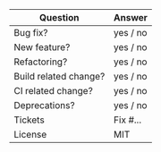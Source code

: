 | Question              | Answer   |
| --------------------- | -------- |
| Bug fix?              | yes / no |
| New feature?          | yes / no |
| Refactoring?          | yes / no |
| Build related change? | yes / no |
| CI related change?    | yes / no |
| Deprecations?         | yes / no |
| Tickets               | Fix #... |
| License               | MIT      |

<!--
Replace this notice by a short README for your feature/bugfix.
This will help reviewers and should be a good start for the documentation.
-->
